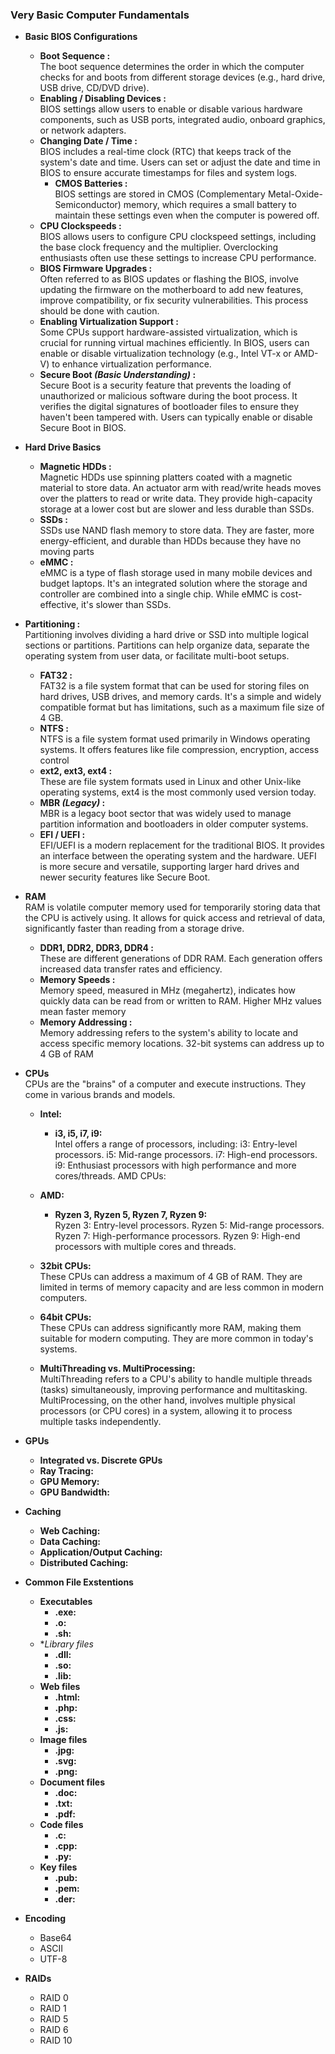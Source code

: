 
### Very Basic Computer Fundamentals
* **Basic BIOS Configurations**
  * **Boot Sequence :**<br>
  The boot sequence determines the order in which the computer checks for and boots from different storage devices (e.g., hard drive, USB drive, CD/DVD drive).
  * **Enabling / Disabling Devices :** <br/>
   BIOS settings allow users to enable or disable various hardware components, such as USB ports, integrated audio, onboard graphics, or network adapters.
  * **Changing Date / Time :** <br/>
   BIOS includes a real-time clock (RTC) that keeps track of the system's date and time. Users can set or adjust the date and time in BIOS to ensure accurate timestamps for files and system logs.
    * **CMOS Batteries :**<br/>
    BIOS settings are stored in CMOS (Complementary Metal-Oxide-Semiconductor) memory, which requires a small battery to maintain these settings even when the computer is powered off.
  * **CPU Clockspeeds :**<br/>
  BIOS allows users to configure CPU clockspeed settings, including the base clock frequency and the multiplier. Overclocking enthusiasts often use these settings to increase CPU performance.
  * **BIOS Firmware Upgrades :**<br/>
  Often referred to as BIOS updates or flashing the BIOS, involve updating the firmware on the motherboard to add new features, improve compatibility, or fix security vulnerabilities. This process should be done with caution.
  * **Enabling Virtualization Support :**<br/>
  Some CPUs support hardware-assisted virtualization, which is crucial for running virtual machines efficiently. In BIOS, users can enable or disable virtualization technology (e.g., Intel VT-x or AMD-V) to enhance virtualization performance.
  * **Secure Boot _(Basic Understanding)_ :**<br/>
  Secure Boot is a security feature that prevents the loading of unauthorized or malicious software during the boot process. It verifies the digital signatures of bootloader files to ensure they haven't been tampered with. Users can typically enable or disable Secure Boot in BIOS.

* **Hard Drive Basics**
  * **Magnetic HDDs :**<br/>
  Magnetic HDDs use spinning platters coated with a magnetic material to store data. An actuator arm with read/write heads moves over the platters to read or write data. They provide high-capacity storage at a lower cost but are slower and less durable than SSDs.
  * **SSDs :**<br/>
  SSDs use NAND flash memory to store data. They are faster, more energy-efficient, and durable than HDDs because they have no moving parts
  * **eMMC :**<br/>
  eMMC is a type of flash storage used in many mobile devices and budget laptops. It's an integrated solution where the storage and controller are combined into a single chip. While eMMC is cost-effective, it's slower than SSDs.
  
* **Partitioning :** <br/>
  Partitioning involves dividing a hard drive or SSD into multiple logical sections or partitions. Partitions can help organize data, separate the operating system from user data, or facilitate multi-boot setups.
    * **FAT32 :**<br/>
    FAT32 is a file system format that can be used for storing files on hard drives, USB drives, and memory cards. It's a simple and widely compatible format but has limitations, such as a maximum file size of 4 GB.
    * **NTFS :**<br/>
    NTFS is a file system format used primarily in Windows operating systems. It offers features like file compression, encryption, access control
    * **ext2, ext3, ext4 :**<br/>
    These are file system formats used in Linux and other Unix-like operating systems, ext4 is the most commonly used version today.
  * **MBR _(Legacy)_  :**<br/>
  MBR is a legacy boot sector that was widely used to manage partition information and bootloaders in older computer systems.
  * **EFI / UEFI :**<br/>
  EFI/UEFI is a modern replacement for the traditional BIOS. It provides an interface between the operating system and the hardware. UEFI is more secure and versatile, supporting larger hard drives and newer security features like Secure Boot.<br/>
 
* **RAM**<br/>
  RAM is volatile computer memory used for temporarily storing data that the CPU is actively using. It allows for quick access and retrieval of data, significantly faster than reading from a storage drive.
  * **DDR1, DDR2, DDR3, DDR4 :**<br/>
  These are different generations of DDR RAM. Each generation offers increased data transfer rates and efficiency.
  * **Memory Speeds :**<br/>
  Memory speed, measured in MHz (megahertz), indicates how quickly data can be read from or written to RAM. Higher MHz values mean faster memory
  * **Memory Addressing :**<br/>
  Memory addressing refers to the system's ability to locate and access specific memory locations. 32-bit systems can address up to 4 GB of RAM
* **CPUs**<br/>
CPUs are the "brains" of a computer and execute instructions. They come in various brands and models.
  * **Intel:**<br/>
  
    * **i3, i5, i7, i9:**<br/>
    Intel offers a range of processors, including:
i3: Entry-level processors.
i5: Mid-range processors.
i7: High-end processors.
i9: Enthusiast processors with high performance and more cores/threads.
AMD CPUs:
  * **AMD:**<br/>
  
    * **Ryzen 3, Ryzen 5, Ryzen 7, Ryzen 9:**<br/>
    Ryzen 3: Entry-level processors.
Ryzen 5: Mid-range processors.
Ryzen 7: High-performance processors.
Ryzen 9: High-end processors with multiple cores and threads.
  * **32bit CPUs:**<br/>
  These CPUs can address a maximum of 4 GB of RAM. They are limited in terms of memory capacity and are less common in modern computers.
  * **64bit CPUs:**<br/>
  These CPUs can address significantly more RAM, making them suitable for modern computing. They are more common in today's systems.
  * **MultiThreading vs. MultiProcessing:**<br/>
  MultiThreading refers to a CPU's ability to handle multiple threads (tasks) simultaneously, improving performance and multitasking. MultiProcessing, on the other hand, involves multiple physical processors (or CPU cores) in a system, allowing it to process multiple tasks independently.
* **GPUs**
  * **Integrated vs. Discrete GPUs**
  * **Ray Tracing:**
  * **GPU Memory:**
  * **GPU Bandwidth:**
* **Caching**
  * **Web Caching:**
  * **Data Caching:**
  * **Application/Output Caching:**
  * **Distributed Caching:**
* **Common File Exstentions**
  * **Executables**
    * **.exe:**
    * **.o:**
    * **.sh:**
  * **Library files*
    * **.dll:**
    * **.so:**
    * **.lib:**
  * **Web files**
    * **.html:**
    * **.php:**
    * **.css:**
    * **.js:**
  * **Image files**
    * **.jpg:**
    * **.svg:**
    * **.png:**
  * **Document files**
    * **.doc:**
    * **.txt:**
    * **.pdf:**
  * **Code files**
    * **.c:**
    * **.cpp:**
    * **.py:**
  * **Key files**
    * **.pub:**
    * **.pem:**
    * **.der:**
* **Encoding**
  * Base64
  * ASCII
  * UTF-8
* **RAIDs**
  * RAID 0
  * RAID 1
  * RAID 5
  * RAID 6
  * RAID 10


  
